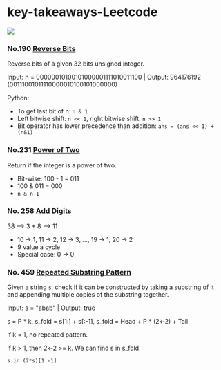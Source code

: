 # key-takeaways-Leetcode

![](https://leetcode.com/_next/static/images/logo-ff2b712834cf26bf50a5de58ee27bcef.png)

### No.190 [Reverse Bits](https://leetcode.com/problems/reverse-bits/)

Reverse bits of a given 32 bits unsigned integer.

Input: n = 00000010100101000001111010011100 | Output:    964176192 (00111001011110000010100101000000)

Python:
* To get last bit of n: ``n & 1``
* Left bitwise shift: ``n << 1``, right bitwise shift: ``n >> 1``
* Bit operator has lower precedence than addition: ``ans = (ans << 1) + (n&1)``   

### No.231 [Power of Two](https://leetcode.com/problems/power-of-two/)

Return if the integer is a power of two.
* Bit-wise: 100 - 1 = 011
* 100 & 011 = 000
* ``n & n-1``


### No. 258 [Add Digits](https://leetcode.com/problems/add-digits/)

38 --> 3 + 8 --> 11
* 10 -> 1, 11 -> 2, 12 -> 3, ..., 19 -> 1, 20 -> 2
* 9 value a cycle
* Special case: 0 -> 0

### No. 459 [Repeated Substring Pattern](https://leetcode.com/problems/repeated-substring-pattern/)

Given a string ``s``, check if it can be constructed by taking a substring of it and appending multiple copies of the substring together.

Input: s = "abab" | Output: true

s = P * k, s_fold = s[1:] + s[:-1], s_fold = Head + P * (2k-2) + Tail

if k = 1, no repeated pattern.

if k > 1, then 2k-2 >= k. We can find s in s_fold.

``s in (2*s)[1:-1]``




